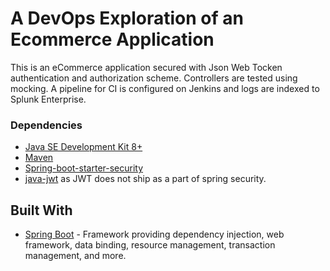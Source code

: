 # A DevOps Exploration of an Ecommerce Application
This is an eCommerce application secured with Json Web Tocken authentication and authorization scheme.
Controllers are tested using mocking. A pipeline for CI is configured on Jenkins and logs are indexed to Splunk Enterprise.

### Dependencies

* [Java SE Development Kit 8+](https://www.oracle.com/technetwork/java/javase/downloads/index.html)
* [Maven](https://maven.apache.org/download.cgi)
* [Spring-boot-starter-security](https://mvnrepository.com/artifact/org.springframework.boot/spring-boot-starter-security)
* [java-jwt](https://mvnrepository.com/artifact/com.auth0/java-jwt) as JWT does not ship as a part of spring security.


## Built With

* [Spring Boot](https://spring.io/projects/spring-boot) - Framework providing dependency injection, web framework, data binding, resource management, transaction management, and more.

